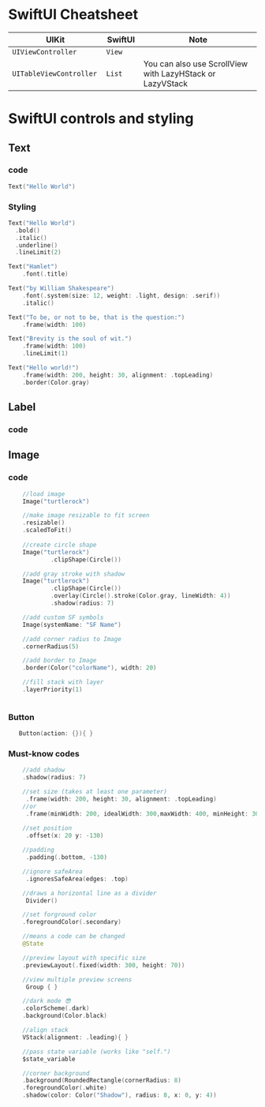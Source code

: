 # SwiftUI Cheatsheet

| UIKit                        | SwiftUI     | Note                                                      |
| ---------------------------- | ----------- | --------------------------------------------------------- |
| ```UIViewController```       | ```View```  |                                                           |
| ```UITableViewController ``` | ```List	``` | You can also use ScrollView with LazyHStack or LazyVStack |


# SwiftUI controls and styling
## Text
### code

```swift
Text("Hello World")
```

### Styling
```swift
Text("Hello World")
  .bold()
  .italic()
  .underline()
  .lineLimit(2)

Text("Hamlet")
    .font(.title)

Text("by William Shakespeare")
    .font(.system(size: 12, weight: .light, design: .serif))
    .italic()

Text("To be, or not to be, that is the question:")
    .frame(width: 100)

Text("Brevity is the soul of wit.")
    .frame(width: 100)
    .lineLimit(1)

Text("Hello world!")
    .frame(width: 200, height: 30, alignment: .topLeading)
    .border(Color.gray)
```

## Label
### code


## Image
### code

```swift
    //load image
    Image("turtlerock")

    //make image resizable to fit screen
    .resizable()
    .scaledToFit()
    
    //create circle shape
    Image("turtlerock")
            .clipShape(Circle())

    //add gray stroke with shadow
    Image("turtlerock")
            .clipShape(Circle())
            .overlay(Circle().stroke(Color.gray, lineWidth: 4))
            .shadow(radius: 7)

    //add custom SF symbols
    Image(systemName: "SF Name")

    //add corner radius to Image
    .cornerRadius(5)

    //add border to Image
    .border(Color("colorName"), width: 20)

    //fill stack with layer
    .layerPriority(1)
   
```
### Button

```swift
   Button(action: {}){ }
```


### Must-know codes
```swift
    //add shadow
    .shadow(radius: 7)

    //set size (takes at least one parameter)
     .frame(width: 200, height: 30, alignment: .topLeading)
    //or
     .frame(minWidth: 200, idealWidth: 300,maxWidth: 400, minHeight: 30, idealHeight: 50, maxHeight: 60, alignment: .topLeading)
    
    //set position
     .offset(x: 20 y: -130)

    //padding
     .padding(.bottom, -130)

    //ignore safeArea
     .ignoresSafeArea(edges: .top)

    //draws a horizontal line as a divider
     Divider()

    //set forground color
    .foregroundColor(.secondary)

    //means a code can be changed
    @State

    //preview layout with specific size
    .previewLayout(.fixed(width: 300, height: 70))

    //view multiple preview screens
     Group { }

    //dark mode 😎
    .colorScheme(.dark)
    .background(Color.black)

    //align stack
    VStack(alignment: .leading){ }

    //pass state variable (works like "self.")
    $state_variable

    //corner background
    .background(RoundedRectangle(cornerRadius: 8)
    .foregroundColor(.white)
    .shadow(color: Color("Shadow"), radius: 8, x: 0, y: 4))
```